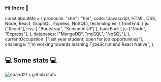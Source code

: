 ### Hi there 👋

const aboutMe = {
   pronouns: "she" | "her",
   code: [Javascript, HTML, CSS, Node, React, GraphQL, Express, NoSQL],
   technologies: {
      frontEnd: {
         js: ["React"],
         css: [ "Bootstrap", "Semantic UI"]
      },
      backEnd: {
         js: ["Node", "Express"],
      },
      databases: ["MongoDB", "mySQL", "NoSQL"],
   },
   currentOccupation: ["last year student, open for job opportunities"],
   challenge: "I'm working towards learning TypeScript and React Native",
};
<h2>💻 Some stats 💻</h2>

![cbaird21's github stats](https://github-readme-stats.vercel.app/api?username=reeveng&show_icons=true&title_color=fff&icon_color=79ff97&text_color=9f9f9f&bg_color=151515)
